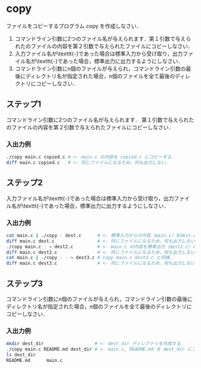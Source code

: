 # copy

ファイルをコピーするプログラム copy を作成しなさい．

1. コマンドライン引数に2つのファイル名が与えられます．第１引数で与えられたのファイルの内容を第２引数で与えられたファイルにコピーしなさい．
2. 入力ファイル名が\texttt{-}であった場合は標準入力から受け取り，出力ファイル名が\texttt{-}であった場合，標準出力に出力するようにしなさい．
3. コマンドライン引数にn個のファイルが与えられ，コマンドライン引数の最後にディレクトリ名が指定された場合，n個のファイルを全て最後のディレクトリにコピーしなさい．

## ステップ1

コマンドライン引数に2つのファイル名が与えられます．
第１引数で与えられたのファイルの内容を第２引数で与えられたファイルにコピーしなさい．

### 入出力例

```sh
./copy main.c copied.c # <- main.c の内容を copied.c にコピーする．
diff main.c copied.c   # <- 同じファイルになるため，何も出力しない．
```


## ステップ2

入力ファイル名が\texttt{-}であった場合は標準入力から受け取り，出力ファイル名が\texttt{-}であった場合，標準出力に出力するようにしなさい．

### 入出力例

```sh
cat main.c | ./copy - dest.c      # <- 標準入力からの内容（main.c）をdest.cにコピーする．
diff main.c dest.c                # <- 同じファイルになるため，何も出力しない．
./copy main.c - > dest2.c         # <- main.c の内容を標準出力（dest2.c）にコピーする．
diff main.c dest2.c               # <- 同じファイルになるため，何も出力しない．
cat main.c | ./copy - - > dest3.c # copy main.c dest3.c と同様．
diff main.c dest3.c               # <- 同じファイルになるため，何も出力しない．
```

## ステップ3

コマンドライン引数にn個のファイルが与えられ，コマンドライン引数の最後にディレクトリ名が指定された場合，n個のファイルを全て最後のディレクトリにコピーしなさい．

### 入出力例

```sh
mkdir dest_dir                   # <- dest_dir ディレクトリを作成する．
./copy main.c README.md dest_dir # <- main.c, README.md を dest_dir にコピーする．
ls dest_dir
README.md      main.c
```
